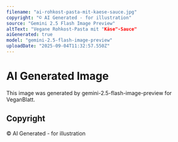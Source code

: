 ```yaml
---
filename: "ai-rohkost-pasta-mit-kaese-sauce.jpg"
copyright: "© AI Generated - for illustration"
source: "Gemini 2.5 Flash Image Preview"
altText: "Vegane Rohkost-Pasta mit "Käse"-Sauce"
aiGenerated: true
model: "gemini-2.5-flash-image-preview"
uploadDate: "2025-09-04T11:32:57.550Z"
---
```


# AI Generated Image

This image was generated by gemini-2.5-flash-image-preview for VeganBlatt.

## Copyright
© AI Generated - for illustration
